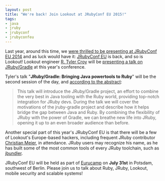```yaml
---
layout: post
title: "We're back! Join Lookout at JRubyConf EU 2015!"
tags:
- java
- jruby
- jrubyconf
- jrubyconfeu
---
```



Last year, around this time, we [were thrilled to be presenting at JRubyConf EU
2014](/2014/07/join-us-at-jrubyconfeu/) and as luck would have it: [JRubyConf
EU](http://2015.jrubyconf.eu) is back, and so is Lookout! Lookout engineer [R.
Tyler Croy](https://github.com/rtyler) will be [presenting a talk on
JRuby/Gradle](http://2015.jrubyconf.eu/speakers/agentdero.html) at this year's
conference.

Tyler's talk "**JRuby/Gradle: Bringing Java powertools to Ruby**" will be the
second session of the day, and [according to the
abstract](http://unethicalblogger.com/2015/07/19/jrubyconfeu-jrubygradle.html):

> This talk will introduce the JRuby/Gradle project, an effort to combine the
> very best in Java tooling with the Ruby world, providing top-notch integration
> for JRuby devs. During the talk we will cover the motivations of the
> jruby-gradle project and describe how it helps bridge the gap between Java and
> Ruby. By combining the flexibility of JRuby with the power of Gradle, we can
> breathe new life into JRuby, opening it up to an even broader audience than
> before.


Another special part of this year's JRubyConf EU is that there will be a few of
Lookout's Europe-based hackers, including frequent JRuby contributor [Christian
Meier](https://github.com/mkristian), in attendance. JRuby users may recognize
his name, as he has built some of the most common tools of every JRuby
toolchain, such as [jbundler](https://github.com/mkristian/jbundler).




JRubyConf EU will be held as part of [Eurucamp](http://2015.eurucamp.org) on
**July 31st** in Potsdam, southwest of Berlin. Please join us to talk about
Ruby, JRuby, Lookout, mobile security and scalable systems!
